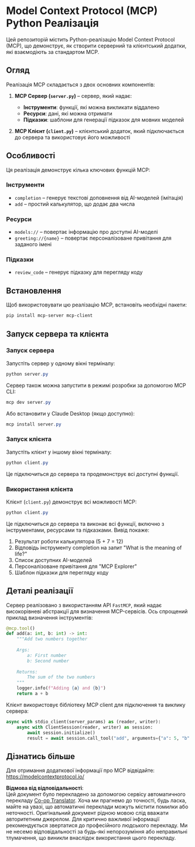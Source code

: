 <!--
CO_OP_TRANSLATOR_METADATA:
{
  "original_hash": "706b9b075dc484b73a053e6e9c709b4b",
  "translation_date": "2025-07-13T23:35:50+00:00",
  "source_file": "04-PracticalImplementation/samples/python/README.md",
  "language_code": "uk"
}
-->
# Model Context Protocol (MCP) Python Реалізація

Цей репозиторій містить Python-реалізацію Model Context Protocol (MCP), що демонструє, як створити серверний та клієнтський додатки, які взаємодіють за стандартом MCP.

## Огляд

Реалізація MCP складається з двох основних компонентів:

1. **MCP Сервер (`server.py`)** – сервер, який надає:
   - **Інструменти**: функції, які можна викликати віддалено
   - **Ресурси**: дані, які можна отримати
   - **Підказки**: шаблони для генерації підказок для мовних моделей

2. **MCP Клієнт (`client.py`)** – клієнтський додаток, який підключається до сервера та використовує його можливості

## Особливості

Ця реалізація демонструє кілька ключових функцій MCP:

### Інструменти
- `completion` – генерує текстові доповнення від AI-моделей (імітація)
- `add` – простий калькулятор, що додає два числа

### Ресурси
- `models://` – повертає інформацію про доступні AI-моделі
- `greeting://{name}` – повертає персоналізоване привітання для заданого імені

### Підказки
- `review_code` – генерує підказку для перегляду коду

## Встановлення

Щоб використовувати цю реалізацію MCP, встановіть необхідні пакети:

```powershell
pip install mcp-server mcp-client
```

## Запуск сервера та клієнта

### Запуск сервера

Запустіть сервер у одному вікні терміналу:

```powershell
python server.py
```

Сервер також можна запустити в режимі розробки за допомогою MCP CLI:

```powershell
mcp dev server.py
```

Або встановити у Claude Desktop (якщо доступно):

```powershell
mcp install server.py
```

### Запуск клієнта

Запустіть клієнт у іншому вікні терміналу:

```powershell
python client.py
```

Це підключиться до сервера та продемонструє всі доступні функції.

### Використання клієнта

Клієнт (`client.py`) демонструє всі можливості MCP:

```powershell
python client.py
```

Це підключиться до сервера та виконає всі функції, включно з інструментами, ресурсами та підказками. Вивід покаже:

1. Результат роботи калькулятора (5 + 7 = 12)
2. Відповідь інструменту completion на запит "What is the meaning of life?"
3. Список доступних AI-моделей
4. Персоналізоване привітання для "MCP Explorer"
5. Шаблон підказки для перегляду коду

## Деталі реалізації

Сервер реалізовано з використанням API `FastMCP`, який надає високорівневі абстракції для визначення MCP-сервісів. Ось спрощений приклад визначення інструментів:

```python
@mcp.tool()
def add(a: int, b: int) -> int:
    """Add two numbers together
    
    Args:
        a: First number
        b: Second number
    
    Returns:
        The sum of the two numbers
    """
    logger.info(f"Adding {a} and {b}")
    return a + b
```

Клієнт використовує бібліотеку MCP client для підключення та виклику сервера:

```python
async with stdio_client(server_params) as (reader, writer):
    async with ClientSession(reader, writer) as session:
        await session.initialize()
        result = await session.call_tool("add", arguments={"a": 5, "b": 7})
```

## Дізнатись більше

Для отримання додаткової інформації про MCP відвідайте: https://modelcontextprotocol.io/

**Відмова від відповідальності**:  
Цей документ було перекладено за допомогою сервісу автоматичного перекладу [Co-op Translator](https://github.com/Azure/co-op-translator). Хоча ми прагнемо до точності, будь ласка, майте на увазі, що автоматичні переклади можуть містити помилки або неточності. Оригінальний документ рідною мовою слід вважати авторитетним джерелом. Для критично важливої інформації рекомендується звертатися до професійного людського перекладу. Ми не несемо відповідальності за будь-які непорозуміння або неправильні тлумачення, що виникли внаслідок використання цього перекладу.